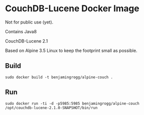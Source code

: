 CouchDB-Lucene Docker Image
===========================

Not for public use (yet).

Contains Java8

CouchDB-Lucene 2.1

Based on Alpine 3.5 Linux to keep the footprint small as possible.


Build
-----

`sudo docker build -t benjamingrogg/alpine-couch .`

Run
---

`sudo docker run -ti -d -p5985:5985 benjamingrogg/alpine-couch /opt/couchdb-lucene-2.1.0-SNAPSHOT/bin/run`

